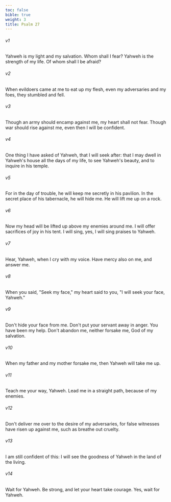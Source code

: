 ```yaml
---
toc: false
bible: true
weight: 3
title: Psalm 27
---
```




###### v1 
Yahweh is my light and my salvation. Whom shall I fear? Yahweh is the strength of my life. Of whom shall I be afraid? 

###### v2 
When evildoers came at me to eat up my flesh, even my adversaries and my foes, they stumbled and fell. 

###### v3 
Though an army should encamp against me, my heart shall not fear. Though war should rise against me, even then I will be confident. 

###### v4 
One thing I have asked of Yahweh, that I will seek after: that I may dwell in Yahweh's house all the days of my life, to see Yahweh's beauty, and to inquire in his temple. 

###### v5 
For in the day of trouble, he will keep me secretly in his pavilion. In the secret place of his tabernacle, he will hide me. He will lift me up on a rock. 

###### v6 
Now my head will be lifted up above my enemies around me. I will offer sacrifices of joy in his tent. I will sing, yes, I will sing praises to Yahweh. 

###### v7 
Hear, Yahweh, when I cry with my voice. Have mercy also on me, and answer me. 

###### v8 
When you said, "Seek my face," my heart said to you, "I will seek your face, Yahweh." 

###### v9 
Don't hide your face from me. Don't put your servant away in anger. You have been my help. Don't abandon me, neither forsake me, God of my salvation. 

###### v10 
When my father and my mother forsake me, then Yahweh will take me up. 

###### v11 
Teach me your way, Yahweh. Lead me in a straight path, because of my enemies. 

###### v12 
Don't deliver me over to the desire of my adversaries, for false witnesses have risen up against me, such as breathe out cruelty. 

###### v13 
I am still confident of this: I will see the goodness of Yahweh in the land of the living. 

###### v14 
Wait for Yahweh. Be strong, and let your heart take courage. Yes, wait for Yahweh.
